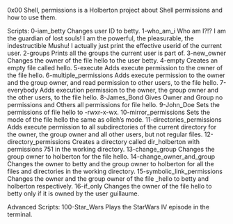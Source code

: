 0x00 Shell, permissions is a Holberton project about Shell permissions and how to use them.

Scripts:
0-iam\_betty			Changes user ID to betty.
1-who\_am\_i			Who am I?!? I am the guardian of lost souls! I am the powerful, the pleasurable, the indestructible Mushu! I actually just print the effective userid of the current user.
2-groups			Prints all the groups the current user is part of.
3-new\_owner			Changes the owner of the file hello to the user betty.
4-empty				Creates an empty file called hello.
5-execute			Adds execute permission to the owner of the file hello.
6-multiple\_permissions		Adds execute permission to the owner and the group owner, and read permission to other users, to the file hello.
7-everybody			Adds execution permission to the owner, the group owner and the other users, to the file hello.
8-James\_Bond			Gives Owner and Group no permissions and Others all permissions for file hello.
9-John\_Doe			Sets the permissions of file hello to -rwxr-x-wx.
10-mirror\_permissions		Sets the mode of the file hello the same as olleh’s mode.
11-directories\_permissions	Adds execute permission to all subdirectories of the current directory for the owner, the group owner and all other users, but not regular files.
12-directory\_permissions	Creates a directory called dir\_holberton with permissions 751 in the working directory.
13-change\_group		Changes the group owner to holberton for the file hello.
14-change\_owner\_and\_group	Changes the owner to betty and the group owner to holberton for all the files and directories in the working directory.
15-symbolic\_link\_permissions	Changes the owner and the group owner of the file \_hello to betty and holberton respectively.
16-if\_only			Changes the owner of the file hello to betty only if it is owned by the user guillaume.

Advanced Scripts:
100-Star\_Wars			Plays the StarWars IV episode in the terminal.
